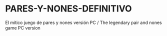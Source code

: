 # PARES-Y-NONES-DEFINITIVO
El mítico juego de pares y nones versión PC / The legendary pair and nones game PC version
